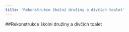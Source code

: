 ```yaml
---
title: 'Rekonstrukce školní družiny a dívčích toalet'
---
```


##Rekonstrukce školní družiny a dívčích toalet